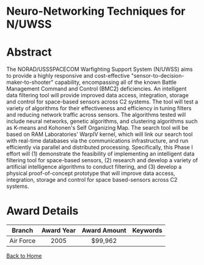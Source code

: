 
Neuro-Networking Techniques for N/UWSS
======================================

# Abstract


The NORAD/USSSPACECOM Warfighting Support System (N/UWSS) aims to provide a highly responsive and cost-effective "sensor-to-decision-maker-to-shooter" capability, encompassing all of the known Battle Management Command and Control (BMC2) deficiencies. An intelligent data filtering tool will provide improved data access, integration, storage and control for space-based sensors across C2 systems. The tool will test a variety of algorithms for their effectiveness and efficiency in tuning filters and reducing network traffic across sensors. The algorithms tested will include neural networks, genetic algorithms, and clustering algorithms such as K-means and Kohonen's Self Organizing Map. The search tool will be based on RAM Laboratories' WarpIV kernel, which will link our search tool with real-time databases via the communications infrastructure, and run efficiently via parallel and distributed processing. Specifically, this Phase I effort will (1) demonstrate the feasibility of implementing an intelligent data filtering tool for space-based sensors, (2) research and develop a variety of artificial intelligence algorithms to conduct filtering, and (3) develop a physical proof-of-concept prototype that will improve data access, integration, storage and control for space based-sensors across C2 systems.  

# Award Details

|Branch|Award Year|Award Amount|Keywords|
| :---: | :---: | :---: | :---: |
|Air Force|2005|$99,962||
  
  


[Back to Home](https://github.com/chrischow/dod_sbir_awards/Reports/CC/#1283)